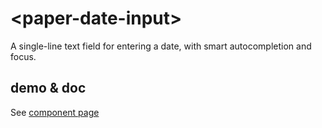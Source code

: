 # \<paper-date-input\>

A single-line text field for entering a date, with smart autocompletion and focus.

## demo & doc

See [component page](http://zecat.github.io/paper-date-input/components/paper-date-input/)